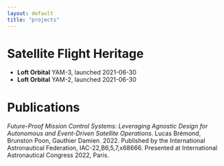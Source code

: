 ```yaml
---
layout: default
title: "projects"
---
```


Satellite Flight Heritage
=========================

* **Loft Orbital** YAM-3, launched 2021-06-30
* **Loft Orbital** YAM-2, launched 2021-06-30

Publications
============

*Future-Proof Mission Control Systems: Leveraging Agnostic Design for Autonomous and Event-Driven Satellite Operations*. Lucas Brémond, Brunston Poon, Gauthier Damien. 2022. Published by the International Astronautical Federation, IAC-22,B6,5,7,x68666. Presented at International Astronautical Congress 2022, Paris.

